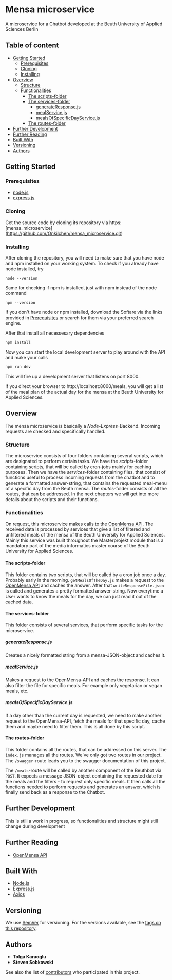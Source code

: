 # Mensa microservice <!-- omit in toc -->

A microservice for a Chatbot developed at the Beuth University of Applied Sciences Berlin

## Table of content <!-- omit in toc -->

- [Getting Started](#getting-started)
  - [Prerequisites](#prerequisites)
  - [Cloning](#cloning)
  - [Installing](#installing)
- [Overview](#overview)
  - [Structure](#structure)
  - [Functionalities](#functionalities)
    - [The scripts-folder](#the-scripts-folder)
    - [The services-folder](#the-services-folder)
      - [generateResponse.js](#generateresponsejs)
      - [mealService.js](#mealservicejs)
      - [mealsOfSpecificDayService.js](#mealsofspecificdayservicejs)
    - [The routes-folder](#the-routes-folder)
- [Further Development](#further-development)
- [Further Reading](#further-reading)
- [Built With](#built-with)
- [Versioning](#versioning)
- [Authors](#authors)

## Getting Started

### Prerequisites

- [node.js](https://nodejs.org/en/)
- [express.js](https://expressjs.com/)

### Cloning

Get the source code by cloning its repository via https: [mensa_microservice] (https://github.com/Onkilchen/mensa_microservice.git)

### Installing

After cloning the repository, you will need to make sure that you have node and npm installed on your working system. To check if you already have node installed, try

`node --version`

Same for checking if npm is installed, just with npm instead of the node command

`npm --version`

If you don't have node or npm installed, download the Softare via the links provided in [Prerequisites](#prerequisites) or search for them via your preferred search engine.

After that install all necessesary dependencies

`npm install`

Now you can start the local development server to play around with the API and make your calls

`npm run dev`

This will fire up a development server that listens on port 8000.

If you direct your browser to http://localhost:8000/meals, you will get a list of the meal plan of the actual day for the mensa at the Beuth University for Applied Sciences.

## Overview

The mensa microservice is basically a _Node_-_Express_-Backend. Incoming requests are checked and specifically handled.

### Structure

The microservice consists of four folders containing several scripts, which are designated to perform certain tasks. We have the *scripts*-folder containing scripts, that will be called by cron-jobs mainly for caching purposes. Then we have the *services*-folder containing files, that consist of functions useful to process incoming requests from the chatbot and to generate a formatted answer-string, that contains the requested meal-menu of a specific day from the Beuth mensa. The *routes*-folder consists of all the routes, that can be addressed. In the next chapters we will get into more details about the scripts and their functions.

### Functionalities

On request, this microservice makes calls to the [OpenMensa API](https://doc.openmensa.org/api/v2/). The received data is processed by services that give a list of filtered and unfiltered meals of the mensa of the Beuth University for Applied Sciences. Mainly this service was built throughout the Masterprojekt module that is a mandatory part of the media informatics master course of the Beuth University for Applied Sciences.

#### The scripts-folder

This folder contains two scripts, that will be called by a cron job once a day. Probably early in the morning. `getMealsOfTheDay.js` makes a request to the [OpenMensa API](https://doc.openmensa.org/api/v2/) and caches the answer. After that `writeResponseFile.json` is called and generates a pretty formatted answer-string. Now everytime a User wants to know the meals for the day, we can just read it out of the cached data.

#### The services-folder

This folder consists of several services, that perform specific tasks for the microservice.

##### generateResponse.js

Creates a nicely formatted string from a mensa-JSON-object and caches it.

##### mealService.js

Makes a request to the OpenMensa-API and caches the response. It can also filter the file for specific meals. For example only vegetarian or vegan meals, etc.

##### mealsOfSpecificDayService.js

If a day other than the current day is requested, we need to make another request to the OpenMensa-API, fetch the meals for that specific day, cache them and maybe need to filter them. This is all done by this script.

#### The routes-folder

This folder contains all the routes, that can be addressed on this server. The `index.js` manages all the routes. We've only got two routes in our project. The `/swagger`-route leads you to the swagger documentation of this project. 

The `/meals`-route will be called by another component of the Beuthbot via `POST`. It expects a message JSON-object containing the requested date for the meals and the filters - to request only specific meals. It then calls all the functions needed to perform requests and generates an answer, which is finally send back as a response to the Chatbot.

## Further Development

This is still a work in progress, so functionalities and structure might still change during development

## Further Reading

- [OpenMensa API](https://doc.openmensa.org/api/v2/)

## Built With

- [Node.js](https://nodejs.org/en/)
- [Express.js](https://expressjs.com/)
- [Axios](https://www.npmjs.com/package/axios)

## Versioning

We use [SemVer](http://semver.org/) for versioning. For the versions available, see the [tags on this repository](https://github.com/<you>/<your-repo>/tags).

## Authors

- **Tolga Karaoglu**
- **Steven Sobkowski**

See also the list of [contributors](https://github.com/<you>/<your-repo>/contributors) who participated in this project.
